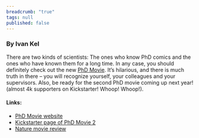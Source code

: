 ```yaml
---
breadcrumb: "true"
tags: null
published: false
---
```


### By Ivan Kel

There are two kinds of scientists: The ones who know PhD comics and the ones who have known them for a long time. In any case, you should definitely check out the new <a href="http://phdmovie.com/" target="_blank">PhD Movie</a>. It’s hilarious, and there is much truth in there – you will recognize yourself, your colleagues and your supervisors.  Also, be ready for the second PhD movie coming up next year! (almost 4k supporters on Kickstarter! Whoop! Whoop!). 

#### Links: 
- <a href="http://phdmovie.com/" target="_blank">PhD Movie website</a>
- <a href="https://www.kickstarter.com/projects/1831998591/the-phd-movie-2-still-in-grad-school" target="_blank">Kickstarter page of PhD Movie 2</a>
- <a href="http://www.nature.com/news/2011/110916/full/news.2011.542.html" target="_blank">Nature movie review</a>